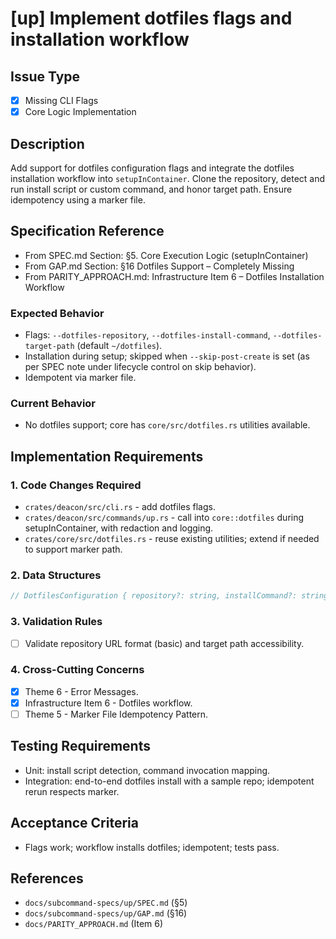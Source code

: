 # [up] Implement dotfiles flags and installation workflow

<!-- Suggested labels: subcommand: up, type: enhancement, priority: medium, scope: medium -->

## Issue Type
- [x] Missing CLI Flags
- [x] Core Logic Implementation

## Description
Add support for dotfiles configuration flags and integrate the dotfiles installation workflow into `setupInContainer`. Clone the repository, detect and run install script or custom command, and honor target path. Ensure idempotency using a marker file.

## Specification Reference
- From SPEC.md Section: §5. Core Execution Logic (setupInContainer)
- From GAP.md Section: §16 Dotfiles Support – Completely Missing
- From PARITY_APPROACH.md: Infrastructure Item 6 – Dotfiles Installation Workflow

### Expected Behavior
- Flags: `--dotfiles-repository`, `--dotfiles-install-command`, `--dotfiles-target-path` (default `~/dotfiles`).
- Installation during setup; skipped when `--skip-post-create` is set (as per SPEC note under lifecycle control on skip behavior).
- Idempotent via marker file.

### Current Behavior
- No dotfiles support; core has `core/src/dotfiles.rs` utilities available.

## Implementation Requirements

### 1. Code Changes Required
- `crates/deacon/src/cli.rs` - add dotfiles flags.
- `crates/deacon/src/commands/up.rs` - call into `core::dotfiles` during setupInContainer, with redaction and logging.
- `crates/core/src/dotfiles.rs` - reuse existing utilities; extend if needed to support marker path.

### 2. Data Structures
```rust
// DotfilesConfiguration { repository?: string, installCommand?: string, targetPath?: string }
```

### 3. Validation Rules
- [ ] Validate repository URL format (basic) and target path accessibility.

### 4. Cross-Cutting Concerns
- [x] Theme 6 - Error Messages.
- [x] Infrastructure Item 6 - Dotfiles workflow.
- [ ] Theme 5 - Marker File Idempotency Pattern.

## Testing Requirements
- Unit: install script detection, command invocation mapping.
- Integration: end-to-end dotfiles install with a sample repo; idempotent rerun respects marker.

## Acceptance Criteria
- Flags work; workflow installs dotfiles; idempotent; tests pass.

## References
- `docs/subcommand-specs/up/SPEC.md` (§5)
- `docs/subcommand-specs/up/GAP.md` (§16)
- `docs/PARITY_APPROACH.md` (Item 6)
